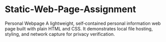 # Static-Web-Page-Assignment
Personal Webpage  A lightweight, self‑contained personal information web page built with plain HTML and CSS. It demonstrates local file hosting, styling, and network capture for privacy verification.
